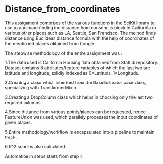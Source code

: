 # Distance_from_coordinates

This assignment comprises of the various functions in the SciKit library to use to automate finding the distance 
from consencus block in California to various other places such as LA, Seattle, San Francisco. The method finds 
distance using Euclidean distance formula with the help of coordinates of the mentioned places obtained from Google.

The stepwise methodology of the entire assignment was :

1.The data used is California Housing data obtained from StatLib repository. Dataset contains 8 attributes/feature variables
  of which the last two are latitude and longitude, solidly indexed as 0=Latitude, 1=Longitude.

2.Creating a class which inherited from the BaseEstimator base class, specializing with TransformerMixin.

3.Creating a DropColumn class which helps in choosing only the last two required columns.

4.Since distance from various points/places can be requested, hence FeatureUnion was used, which parallely processes the input 
  coordinates of given places.

5.Entire methodology/workflow is encapsulated into a pipeline to maintain track.

6.R^2 score is also calculated.

Automation in steps starts from step 4.
